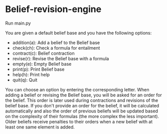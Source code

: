 # Belief-revision-engine

Run main.py

You are given a default belief base and you have the following options:

- addition(a): Add a belief to the Belief base
- check(ch): Check a formula for entailment
- contract(c): Belief contraction
- revise(r): Revise the Belief base with a formula
- empty(e): Empty Belief base
- print(p): Print Belief base
- help(h): Print help
- quit(q): Quit


You can choose an option by entering the corresponding letter. When adding a belief or revising the Belief base, you will be asked for an order for the belief. This order is later used during contractions and revisions of the belief base. If you don't provide an order for the belief, it will be calculated automatically and also the order of previous beliefs will be updated based on the complexity of their formulas (the more complex the less important). Older beliefs receive penalties to their orders when a new belief with at least one same element is added.

